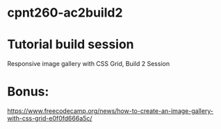 # cpnt260-ac2build2
# Tutorial build session
Responsive image gallery with CSS Grid,
Build 2 Session 
# Bonus: 
https://www.freecodecamp.org/news/how-to-create-an-image-gallery-with-css-grid-e0f0fd666a5c/
